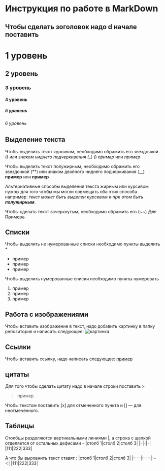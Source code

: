 # Инструкция по работе в MarkDown 

## Чтобы сделать зоголовок надо d начале поставить #
# 1 уровень
## 2 уровень
### 3 уровень
#### 4 уровень
##### 5 уровень
###### 6 уровень

## Выделение текста
Чтобы выделить текст курсивом, необходимо обрамить его звездочкой (*) или знаком ниднего подчеркивания (_) (*) *пример* или _пример_

Чтобы выделить текст полужирным, необходимо обрамить его звездочкой (**) или знаком двойного ниднего подчеркивания (__) **пример** или __пример__

Альтернативные способы выделения текста жирным или курсивом нужны для того чтобы мы могли совмещать оба этих способа например: _текст может быть выделен курсивом и при этом быть **полужирным**_.

Чтобы сделать текст зачеркнутым, необходимо обрамить его (~~) ~~Для Примера~~

## Списки
Чтобы выделить не нумерованные списки необходимо пункты выделить *
* пример 
* пример 
* пример 

Чтобы выделить нумерованные списки необходимо пункты нумеровать
1. пример 
2. пример
3. пример 

## Работа с изображениями

Чтобы вставить изображение в текст, надо добавить картинку в папку репозитория и написать следующее:
![картинка](imax.png)

## Ссылки
Чтобы вставить ссылку, надо написать следующее:
[пример](https://images.app.goo.gl/gVXmAbbNyE8HqyYg7)

## цитаты 
 Для того чтобы сделать цитату надо в начале строки поставить >
 > пример

 Чтобы текстом поставить [x] для отмеченного пункта и [] — для неотмеченного. 

 ## Таблицы
 Столбцы разделяются вертикальными линиями |, а строка с шапкой отделяется от остальных дефисами -
 |столб 1|столб 2|столб 3|
 |-|-|-|
|111|222|333|

А что бы выровнить текст ставят :
 |столб 1|столб 2|столб 3|
 |:---|:---:|---:|
|111|222|333|  